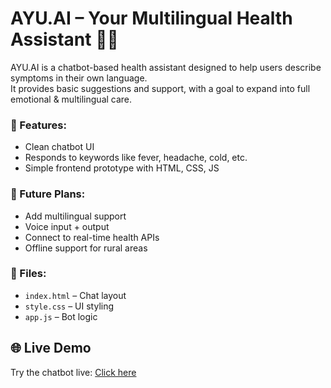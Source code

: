# AYU.AI – Your Multilingual Health Assistant 🤖💊

AYU.AI is a chatbot-based health assistant designed to help users describe symptoms in their own language.  
It provides basic suggestions and support, with a goal to expand into full emotional & multilingual care.

### 🔹 Features:
- Clean chatbot UI
- Responds to keywords like fever, headache, cold, etc.
- Simple frontend prototype with HTML, CSS, JS

### 🚀 Future Plans:
- Add multilingual support
- Voice input + output
- Connect to real-time health APIs
- Offline support for rural areas

### 📁 Files:
- `index.html` – Chat layout
- `style.css` – UI styling
- `app.js` – Bot logic

## 🌐 Live Demo
Try the chatbot live: [Click here](https://prathviixd.github.io/ayu-ai-hackorbit/)

